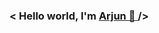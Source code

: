 <h3> < Hello world, I'm <a href="https://github.com/ArjunKrish7356" target="_blank"> Arjun 👋 </a> /> </h3>
